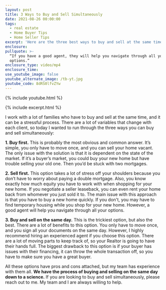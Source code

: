```yaml
---
layout: post
title: 3 Ways to Buy and Sell Simultaneously
date: 2021-08-26 00:00:00
tags:
  - real estate
  - Home Buyer Tips
  - Home Seller Tips
excerpt: 'Here are the three best ways to buy and sell at the same time. '
enclosure:
pullquote: >-
  “If you have a good agent, they will help you navigate through all your
  options.”
enclosure_type: video/mp4
enclosure_time:
use_youtube_image: false
youtube_alternate_image: /tb-yt.jpg
youtube_code: 8dRS0lfvZYw
---
```

{% include youtube.html %}

{% include excerpt.html %}

I work with a lot of families who have to buy and sell at the same time, and it can be a stressful process. There are a lot of variables that change with each client, so today I wanted to run through the three ways you can buy and sell simultaneously:

**1\. Buy first.** This is probably the most obvious and common answer. It’s simple, you only have to move once, and you can sell your home vacant. The only issue with the solution is that it is dependent on the state of the market. If it’s a buyer’s market, you could buy your new home but have trouble selling your old one. Then you’d be stuck with two mortgages.&nbsp;

**2\. Sell first.** This option takes a lot of stress off your shoulders because you don’t have to worry about paying a double mortgage. Also, you know exactly how much equity you have to work with when shopping for your new home. If you negotiate a seller leaseback, you can even rent your home back from whomever you just sold it to. The main issue with this approach is that you have to buy a new home quickly. If you don't, you may have to find temporary housing while you shop for your new home. However, a good agent will help you navigate through all your options.

**3\. Buy and sell on the same day.** This is the trickiest option, but also the best. There are a lot of benefits to this option. You only have to move once, and you sign all your documents on the same day. However, I highly recommend hiring an experienced agent if you choose this option. There are a lot of moving parts to keep track of, so your Realtor is going to have their hands full. The biggest drawback to this option is if your buyer has issues with their financing, it can throw the whole transaction off, so you have to make sure you have a great buyer.&nbsp;

All these options have pros and cons attached, but my team has experience with them all. **We have the process of buying and selling on the same day down to a science.** If you are looking to buy and sell simultaneously, please reach out to me. My team and I are always willing to help.&nbsp;&nbsp;
